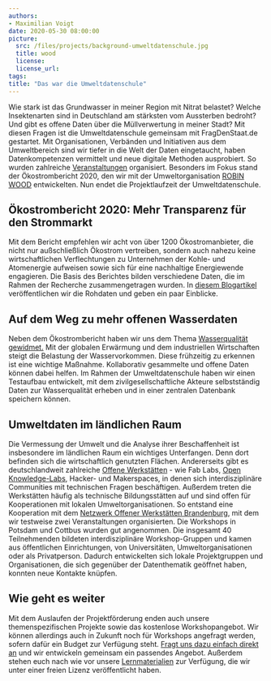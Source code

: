 ```yaml
---
authors: 
- Maximilian Voigt
date: 2020-05-30 08:00:00
picture:
  src: /files/projects/background-umweltdatenschule.jpg
  title: wood
  license: 
  license_url: 
tags:
title: "Das war die Umweltdatenschule"
---
```


Wie stark ist das Grundwasser in meiner Region mit Nitrat belastet? Welche Insektenarten sind in Deutschland am stärksten vom Aussterben bedroht? Und gibt es offene Daten über die Müllverwertung in meiner Stadt? Mit diesen Fragen ist die Umweltdatenschule gemeinsam mit FragDenStaat.de gestartet. Mit Organisationen, Verbänden und Initiativen aus dem Umweltbereich sind wir tiefer in die Welt der Daten eingetaucht, haben Datenkompetenzen vermittelt und neue digitale Methoden ausprobiert. So wurden zahlreiche [Veranstaltungen](https://datenschule.de/eventarchiv/) organisiert. Besonders im Fokus stand der Ökostrombericht 2020, den wir mit der Umweltorganisation [ROBIN WOOD](https://www.robinwood.de/) entwickelten. Nun endet die Projektlaufzeit der Umweltdatenschule.

## Ökostrombericht 2020: Mehr Transparenz für den Strommarkt
Mit dem Bericht empfehlen wir acht von über 1200 Ökostromanbieter, die nicht nur außschließlich Ökostrom vertreiben, sondern auch nahezu keine wirtschaftlichen Verflechtungen zu Unternehmen der Kohle- und Atomenergie aufweisen sowie sich für eine nachhaltige Energiewende engagieren. Die Basis des Berichtes bilden verschiedene Daten, die im Rahmen der Recherche zusammengetragen wurden. In [diesem Blogartikel](https://datenschule.de/blog/2020/01/Hintergr%C3%BCnde-zum-%C3%96kostrombericht-2020/) veröffentlichen wir die Rohdaten und geben ein paar Einblicke.

## Auf dem Weg zu mehr offenen Wasserdaten
Neben dem Ökostrombericht haben wir uns dem Thema [Wasserqualität gewidmet.](https://datenschule.de/blog/2020/03/Wasserqualit%C3%A4t-messen-wir-starten-Projekt-OpenWaterData/) Mit der globalen Erwärmung und dem industriellen Wirtschaften steigt die Belastung der Wasservorkommen. Diese frühzeitig zu erkennen ist eine wichtige Maßnahme. Kollaborativ gesammelte und offene Daten können dabei helfen. Im Rahmen der Umweltdatenschule haben wir einen Testaufbau entwickelt, mit dem zivilgesellschaftliche Akteure selbstständig Daten zur Wasserqualität erheben und in einer zentralen Datenbank speichern können.

## Umweltdaten im ländlichen Raum
Die Vermessung der Umwelt und die Analyse ihrer Beschaffenheit ist insbesondere im ländlichen Raum ein wichtiges Unterfangen. Denn dort befinden sich die wirtschaftlich genutzten Flächen. Andererseits gibt es deutschlandweit zahlreiche [Offene Werkstätten](https://www.offene-werkstaetten.org/) - wie Fab Labs, [Open Knowledge-Labs](https://codefor.de/), Hacker- und Makerspaces, in denen sich interdisziplinäre Communities mit technischen Fragen beschäftigen. Außerdem treten die Werkstätten häufig als technische Bildungsstätten auf und sind offen für Kooperationen mit lokalen Umweltorganisationen. So entstand eine Kooperation mit dem [Netzwerk Offener Werkstätten Brandenburg](https://offene-werkstaetten-brandenburg.de/), mit dem wir testweise zwei Veranstaltungen organisierten. Die Workshops in Potsdam und Cottbus wurden gut angenommen. Die insgesamt 40 Teilnehmenden bildeten interdisziplinäre Workshop-Gruppen und kamen aus öffentlichen Einrichtungen, von Universitäten, Umweltorganisationen oder als Privatperson. Dadurch entwickelten sich lokale Projektgruppen und Organisationen, die sich gegenüber der Datenthematik geöffnet haben, konnten neue Kontakte knüpfen. 

## Wie geht es weiter
Mit dem Auslaufen der Projektförderung enden auch unsere themenspezifischen Projekte sowie das kostenlose Workshopangebot. Wir können allerdings auch in Zukunft noch für Workshops angefragt werden, sofern dafür ein Budget zur Verfügung steht. [Fragt uns dazu einfach direkt an](https://datenschule.de/workshops/) und wir entwickeln gemeinsam ein passendes Angebot. Außerdem stehen euch nach wie vor unsere [Lernmaterialien](https://datenschule.de/lernmaterialien/) zur Verfügung, die wir unter einer freien Lizenz veröffentlicht haben. 